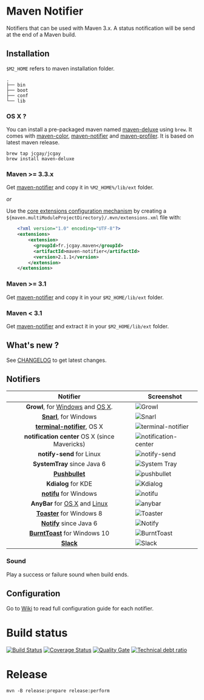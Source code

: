 # Maven Notifier

Notifiers that can be used with Maven 3.x.
A status notification will be send at the end of a Maven build.

## Installation

`$M2_HOME` refers to maven installation folder.

```
.
├── bin
├── boot
├── conf
└── lib
```

### OS X ?

You can install a pre-packaged maven named [maven-deluxe](https://github.com/jcgay/homebrew-jcgay#maven-deluxe) using `brew`.
It comes with [maven-color](https://github.com/jcgay/maven-color), [maven-notifier](https://github.com/jcgay/maven-notifier) and [maven-profiler](https://github.com/jcgay/maven-profiler).
It is based on latest maven release.

    brew tap jcgay/jcgay
    brew install maven-deluxe

### Maven >= 3.3.x

Get [maven-notifier](https://repo1.maven.org/maven2/fr/jcgay/maven/maven-notifier/2.1.1/maven-notifier-2.1.1.jar) and copy it in `%M2_HOME%/lib/ext` folder.

*or*

Use the [core extensions configuration mechanism](http://takari.io/2015/03/19/core-extensions.html) by creating a `${maven.multiModuleProjectDirectory}/.mvn/extensions.xml` file with:

```xml
	<?xml version="1.0" encoding="UTF-8"?>
	<extensions>
	    <extension>
	      <groupId>fr.jcgay.maven</groupId>
	      <artifactId>maven-notifier</artifactId>
	      <version>2.1.1</version>
	    </extension>
	</extensions>
```

### Maven >= 3.1

Get [maven-notifier](https://repo1.maven.org/maven2/fr/jcgay/maven/maven-notifier/2.1.1/maven-notifier-2.1.1.jar) and copy it in your `$M2_HOME/lib/ext` folder.

### Maven < 3.1

Get [maven-notifier](https://repo1.maven.org/maven2/fr/jcgay/maven/maven-notifier/2.1.1/maven-notifier-2.1.1.zip) and extract it in your `$M2_HOME/lib/ext` folder.

## What's new ?

See [CHANGELOG](https://github.com/jcgay/maven-notifier/blob/master/CHANGELOG.md) to get latest changes.

## Notifiers

| Notifier | Screenshot |
|:--------:|-----------------|
| **Growl**, for [Windows](http://www.growlforwindows.com/gfw/) and [OS X](http://growl.info/).    | ![Growl](http://jeanchristophegay.com/images/notifier.growl_.success.png) |
| **[Snarl](http://snarl.fullphat.net/)**, for Windows | ![Snarl](http://jeanchristophegay.com/images/notifier.snarl.success.png) |
| **[terminal-notifier](https://github.com/alloy/terminal-notifier)**, OS X | ![terminal-notifier](http://jeanchristophegay.com/images/notifier.notification-center.success.png) |
| **notification center** OS X (since Mavericks) | ![notification-center](http://jeanchristophegay.com/images/notifier.simplenc.thumbnail.png) |
| **notify-send** for Linux | ![notify-send](http://jeanchristophegay.com/images/notifier.notify-send.success.png) |
| **SystemTray** since Java 6 | ![System Tray](http://jeanchristophegay.com/images/notifier.system.tray_.success.png) |
| **[Pushbullet](https://www.pushbullet.com/)** | ![pushbullet](http://jeanchristophegay.com/images/notifier.pushbullet.success.png) |
| **Kdialog** for KDE | ![Kdialog](http://jeanchristophegay.com/images/notifier.kdialog.fail.png) |
| **[notifu](http://www.paralint.com/projects/notifu/index.html)** for Windows | ![notifu](http://jeanchristophegay.com/images/notifier.notifu.success.png) |
| **AnyBar** for [OS X](https://github.com/tonsky/AnyBar) and [Linux](https://github.com/limpbrains/somebar) | ![anybar](http://jeanchristophegay.com/images/notifier.anybar_maven.png) |
| **[Toaster](https://github.com/nels-o/toaster)** for Windows 8 | ![Toaster](http://jeanchristophegay.com/images/notifier.toaster.success.png) |
| **[Notify](https://github.com/dorkbox/Notify)** since Java 6 | ![Notify](http://jeanchristophegay.com/images/notifier.notify.png) |
| **[BurntToast](https://github.com/Windos/BurntToast)** for Windows 10 | ![BurntToast](http://jeanchristophegay.com/images/notifier.burnttoast.png) |
| **[Slack](https://slack.com)** | ![Slack](http://jeanchristophegay.com/images/slack-success.png) |

### Sound

Play a success or failure sound when build ends.

## Configuration

Go to [Wiki](https://github.com/jcgay/maven-notifier/wiki) to read full configuration guide for each notifier.

# Build status
[![Build Status](https://github.com/jcgay/maven-notifier/actions/workflows/maven.yml/badge.svg)](https://github.com/jcgay/maven-notifier/actions/workflows/maven.yml)
[![Coverage Status](https://coveralls.io/repos/jcgay/maven-notifier/badge.svg?branch=master)](https://coveralls.io/r/jcgay/maven-notifier?branch=master)
[![Quality Gate](https://sonarcloud.io/api/project_badges/measure?project=fr.jcgay.maven%3Amaven-notifier&metric=alert_status)](https://sonarcloud.io/dashboard?id=fr.jcgay.maven%3Amaven-notifier)
[![Technical debt ratio](https://sonarcloud.io/api/project_badges/measure?project=fr.jcgay.maven%3Amaven-notifier&metric=sqale_index)](https://sonarcloud.io/dashboard?id=fr.jcgay.maven%3Amaven-notifier)

# Release

    mvn -B release:prepare release:perform
